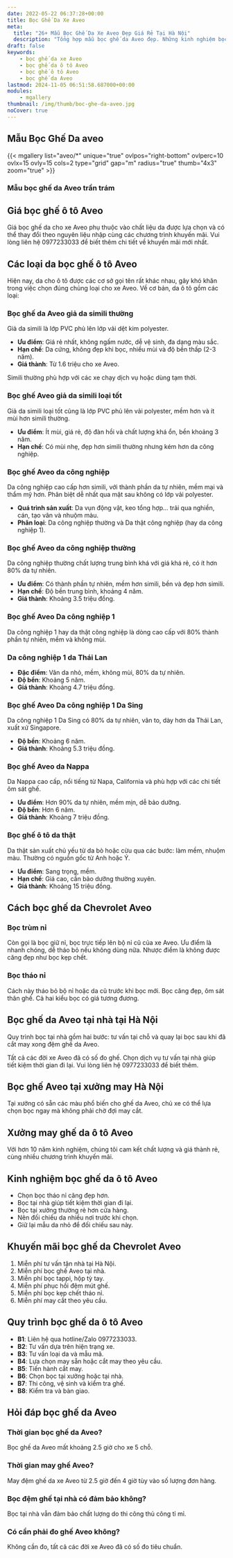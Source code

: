 ```yaml
---
date: 2022-05-22 06:37:28+00:00
title: Bọc Ghế Da Xe Aveo
meta:
  title: "26+ Mẫu Bọc Ghế Da Xe Aveo Đẹp Giá Rẻ Tại Hà Nội"
  description: "Tổng hợp mẫu bọc ghế da Aveo đẹp. Những kinh nghiệm bọc ghế ô tô Aveo. Chương trình khuyến mãi bọc ghế Chevrolet Aveo. Bảng giá bọc ghế da xe Aveo"
draft: false
keywords:
    - bọc ghế da xe Aveo
    - bọc ghế da ô tô Aveo
    - bọc ghế ô tô Aveo
    - bọc ghế da Aveo
lastmod: 2024-11-05 06:51:58.687000+00:00
modules:
    - mgallery
thumbnail: /img/thumb/boc-ghe-da-aveo.jpg
noCover: true
---
```


## Mẫu Bọc Ghế Da aveo
{{< mgallery list="aveo/*" unique="true" ovlpos="right-bottom" ovlperc=10 ovlx=15 ovly=15 cols=2 type="grid" gap="m" radius="true" thumb="4x3" zoom="true" >}}

### Mẫu bọc ghế da Aveo trần trám

## Giá bọc ghế ô tô Aveo
Giá bọc ghế da cho xe Aveo phụ thuộc vào chất liệu da được lựa chọn và có thể thay đổi theo nguyên liệu nhập cùng các chương trình khuyến mãi. Vui lòng liên hệ 0977233033 để biết thêm chi tiết về khuyến mãi mới nhất.

## Các loại da bọc ghế ô tô Aveo
Hiện nay, da cho ô tô được các cơ sở gọi tên rất khác nhau, gây khó khăn trong việc chọn đúng chủng loại cho xe Aveo. Về cơ bản, da ô tô gồm các loại:

### Bọc ghế da Aveo giả da simili thường
Giả da simili là lớp PVC phủ lên lớp vải dệt kim polyester.

- **Ưu điểm**: Giá rẻ nhất, không ngấm nước, dễ vệ sinh, đa dạng màu sắc.
- **Hạn chế**: Da cứng, không đẹp khi bọc, nhiều mùi và độ bền thấp (2-3 năm).
- **Giá thành**: Từ 1.6 triệu cho xe Aveo.

Simili thường phù hợp với các xe chạy dịch vụ hoặc dùng tạm thời.

### Bọc ghế Aveo giả da simili loại tốt
Giả da simili loại tốt cũng là lớp PVC phủ lên vải polyester, mềm hơn và ít mùi hơn simili thường.

- **Ưu điểm**: Ít mùi, giá rẻ, độ đàn hồi và chất lượng khá ổn, bền khoảng 3 năm.
- **Hạn chế**: Có mùi nhẹ, đẹp hơn simili thường nhưng kém hơn da công nghiệp.

### Bọc ghế Aveo da công nghiệp
Da công nghiệp cao cấp hơn simili, với thành phần da tự nhiên, mềm mại và thẩm mỹ hơn. Phân biệt dễ nhất qua mặt sau không có lớp vải polyester.

- **Quá trình sản xuất**: Da vụn động vật, keo tổng hợp... trải qua nghiền, cán, tạo vân và nhuộm màu.
- **Phân loại**: Da công nghiệp thường và Da thật công nghiệp (hay da công nghiệp 1).

### Bọc ghế Aveo da công nghiệp thường
Da công nghiệp thường chất lượng trung bình khá với giá khá rẻ, có ít hơn 80% da tự nhiên.

- **Ưu điểm**: Có thành phần tự nhiên, mềm hơn simili, bền và đẹp hơn simili.
- **Hạn chế**: Độ bền trung bình, khoảng 4 năm.
- **Giá thành**: Khoảng 3.5 triệu đồng.

### Bọc ghế Aveo Da công nghiệp 1
Da công nghiệp 1 hay da thật công nghiệp là dòng cao cấp với 80% thành phần tự nhiên, mềm và không mùi.

### Da công nghiệp 1 da Thái Lan
- **Đặc điểm**: Vân da nhỏ, mềm, không mùi, 80% da tự nhiên.
- **Độ bền**: Khoảng 5 năm.
- **Giá thành**: Khoảng 4.7 triệu đồng.

### Bọc ghế Aveo Da công nghiệp 1 Da Sing
Da công nghiệp 1 Da Sing có 80% da tự nhiên, vân to, dày hơn da Thái Lan, xuất xứ Singapore.

- **Độ bền**: Khoảng 6 năm.
- **Giá thành**: Khoảng 5.3 triệu đồng.

### Bọc ghế Aveo da Nappa
Da Nappa cao cấp, nổi tiếng từ Napa, California và phù hợp với các chi tiết ôm sát ghế.

- **Ưu điểm**: Hơn 90% da tự nhiên, mềm mịn, dễ bảo dưỡng.
- **Độ bền**: Hơn 6 năm.
- **Giá thành**: Khoảng 7 triệu đồng.

### Bọc ghế ô tô da thật
Da thật sản xuất chủ yếu từ da bò hoặc cừu qua các bước: làm mềm, nhuộm màu. Thường có nguồn gốc từ Anh hoặc Ý.

- **Ưu điểm**: Sang trọng, mềm.
- **Hạn chế**: Giá cao, cần bảo dưỡng thường xuyên.
- **Giá thành**: Khoảng 15 triệu đồng.

## Cách bọc ghế da Chevrolet Aveo

### Bọc trùm nỉ
Còn gọi là bọc giữ nỉ, bọc trực tiếp lên bộ nỉ cũ của xe Aveo. Ưu điểm là nhanh chóng, dễ tháo bỏ nếu không dùng nữa. Nhược điểm là không được căng đẹp như bọc kẹp chết.

### Bọc tháo nỉ
Cách này tháo bỏ bộ nỉ hoặc da cũ trước khi bọc mới. Bọc căng đẹp, ôm sát thân ghế. Cả hai kiểu bọc có giá tương đương.

## Bọc ghế da Aveo tại nhà tại Hà Nội
Quy trình bọc tại nhà gồm hai bước: tư vấn tại chỗ và quay lại bọc sau khi đã cắt may xong đệm ghế da Aveo.

Tất cả các đời xe Aveo đã có số đo ghế. Chọn dịch vụ tư vấn tại nhà giúp tiết kiệm thời gian đi lại. Vui lòng liên hệ 0977233033 để biết thêm.

## Bọc ghế Aveo tại xưởng may Hà Nội
Tại xưởng có sẵn các màu phổ biến cho ghế da Aveo, chủ xe có thể lựa chọn bọc ngay mà không phải chờ đợi may cắt.

## Xưởng may ghế da ô tô Aveo
Với hơn 10 năm kinh nghiệm, chúng tôi cam kết chất lượng và giá thành rẻ, cùng nhiều chương trình khuyến mãi.

## Kinh nghiệm bọc ghế da ô tô Aveo
- Chọn bọc tháo nỉ căng đẹp hơn.
- Bọc tại nhà giúp tiết kiệm thời gian đi lại.
- Bọc tại xưởng thường rẻ hơn cửa hàng.
- Nên đối chiếu da nhiều nơi trước khi chọn.
- Giữ lại mẫu da nhỏ để đối chiếu sau này.

## Khuyến mãi bọc ghế da Chevrolet Aveo
1. Miễn phí tư vấn tận nhà tại Hà Nội.
2. Miễn phí bọc ghế Aveo tại nhà.
3. Miễn phí bọc tappi, hộp tỳ tay.
4. Miễn phí phục hồi đệm mút ghế.
5. Miễn phí bọc kẹp chết tháo nỉ.
6. Miễn phí may cắt theo yêu cầu.

## Quy trình bọc ghế da ô tô Aveo
- **B1**: Liên hệ qua hotline/Zalo 0977233033.
- **B2**: Tư vấn dựa trên hiện trạng xe.
- **B3**: Tư vấn loại da và mẫu mã.
- **B4**: Lựa chọn may sẵn hoặc cắt may theo yêu cầu.
- **B5**: Tiến hành cắt may.
- **B6**: Chọn bọc tại xưởng hoặc tại nhà.
- **B7**: Thi công, vệ sinh và kiểm tra ghế.
- **B8**: Kiểm tra và bàn giao.

## Hỏi đáp bọc ghế da Aveo

### Thời gian bọc ghế da Aveo?
Bọc ghế da Aveo mất khoảng 2.5 giờ cho xe 5 chỗ.

### Thời gian may ghế Aveo?
May đệm ghế da xe Aveo từ 2.5 giờ đến 4 giờ tùy vào số lượng đơn hàng.

### Bọc đệm ghế tại nhà có đảm bảo không?
Bọc tại nhà vẫn đảm bảo chất lượng do thi công thủ công tỉ mỉ.

### Có cần phải đo ghế Aveo không?
Không cần đo, tất cả các đời xe Aveo đã có số đo tiêu chuẩn.
 
